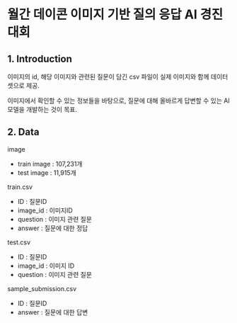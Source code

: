 # 월간 데이콘 이미지 기반 질의 응답 AI 경진대회

## 1. Introduction

이미지의 id, 해당 이미지와 관련된 질문이 담긴 csv 파일이 실제 이미지와 함께 데이터셋으로 제공.

이미지에서 확인할 수 있는 정보들을 바탕으로, 질문에 대해 올바르게 답변할 수 있는 AI 모델을 개발하는 것이 목표.

## 2. Data

image
- train image : 107,231개
- test image : 11,915개

train.csv
- ID : 질문ID
- image_id : 이미지ID
- question : 이미지 관련 질문
- answer : 질문에 대한 정답

test.csv
- ID : 질문ID
- image_id : 이미지 ID
- question : 이미지 관련 질문

sample_submission.csv
- ID : 질문ID
- answer : 질문에 대한 답변

